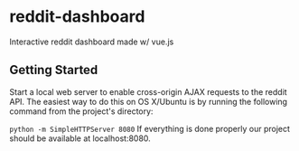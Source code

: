 # reddit-dashboard
Interactive reddit dashboard made w/ vue.js

## Getting Started
Start a local web server to enable cross-origin AJAX requests to the reddit API. The easiest way to do this on OS X/Ubuntu is by running the following command from the project's directory:

``` python -m SimpleHTTPServer 8080 ```
If everything is done properly our project should be available at localhost:8080.
